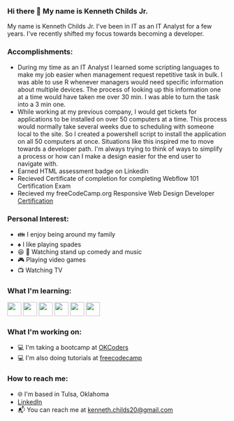 ### Hi there 👋 My name is Kenneth Childs Jr.

<!--
**kchilds1/kchilds1** is a ✨ _special_ ✨ repository because its `README.md` (this file) appears on your GitHub profile.

Here are some ideas to get you started:

- 🔭 I’m currently working on ...
- 🌱 I’m currently learning ...
- 👯 I’m looking to collaborate on ...
- 🤔 I’m looking for help with ...
- 💬 Ask me about ...
- 📫 How to reach me: ...
- 😄 Pronouns: ...
- ⚡ Fun fact: ...
-->
My name is Kenneth Childs Jr.  I've been in IT as an IT Analyst for a few years.  I've recently shifted my focus towards becoming a developer. 

### Accomplishments:
* During my time as an IT Analyst I learned some scripting languages to make my job easier when management request repetitive task in bulk. I was able to use R whenever managers would need specific information about multiple devices.  The process of looking up this information one at a time would have taken me over 30 min.  I was able to turn the task into a 3 min one.
* While working at my previous company, I would get tickets for applications to be installed on over 50 computers at a time. This process would normally take several weeks due to scheduling with someone local to the site. So I created a powershell script to install the application on all 50 computers at once. Situations like this inspired me to move towards a developer path. I'm always trying to think of ways to simplify a process or how can I make a design easier for the end user to navigate with.
* Earned HTML assessment badge on LinkedIn
* Recieved Certificate of completion for completing Webflow 101 Certification Exam
* Recieved my freeCodeCamp.org Responsive Web Design Developer [Certification](https://www.freecodecamp.org/certification/fcc32a1223e-1e46-4301-9c96-278da5b358f6/responsive-web-design) 

### Personal Interest:
* :family: I enjoy being around my family
* :spades: I like playing spades
* :laughing: :musical_note: Watching stand up comedy and music
* :video_game: Playing video games
* :tv: Watching TV

### What I'm learning:
[<img src="https://raw.githubusercontent.com/kchilds1/skill-icons/main/icons/CSS.svg" width="32px" height="32px" />](https://developer.mozilla.org/en-US/docs/Learn/CSS/First_steps/What_is_CSS)
[<img src="https://raw.githubusercontent.com/kchilds1/skill-icons/main/icons/HTML.svg" width="32px" height="32px" />](https://developer.mozilla.org/en-US/docs/Learn/Getting_started_with_the_web/HTML_basics)
[<img src="https://raw.githubusercontent.com/kchilds1/skill-icons/main/icons/JavaScript.svg" width="32px" height="32px" />](https://developer.mozilla.org/en-US/docs/Learn/JavaScript/First_steps/What_is_JavaScript)
[<img src="https://raw.githubusercontent.com/kchilds1/skill-icons/main/icons/JQuery.svg" width="32px" height="32px" />](https://en.wikipedia.org/wiki/JQuery)
[<img src="https://raw.githubusercontent.com/kchilds1/skill-icons/main/icons/React-Dark.svg" width="32px" height="32px"/>](https://en.wikipedia.org/wiki/React_(software))
[<img src="https://raw.githubusercontent.com/kchilds1/skill-icons/main/icons/MongoDB.svg" width="32px" height="32px"/>](https://en.wikipedia.org/wiki/MongoDB)


### What I'm working on:
* :computer: I'm taking a bootcamp at [OKCoders](https://www.okcoders.com)
* :computer: I'm also doing tutorials at [freecodecamp](https://www.freecodecamp.org) 

### How to reach me:
* :globe_with_meridians: I'm based in Tulsa, Oklahoma
* [LinkedIn](https://www.linkedin.com/in/kenneth-childs/)
* :mailbox_with_mail: You can reach me at kenneth.childs20@gmail.com


